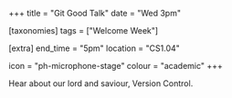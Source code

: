 +++
title = "Git Good Talk"
date = "Wed 3pm"

[taxonomies]
tags = ["Welcome Week"]

[extra]
end_time = "5pm"
location = "CS1.04"

icon = "ph-microphone-stage"
colour = "academic"
+++

Hear about our lord and saviour, Version Control.